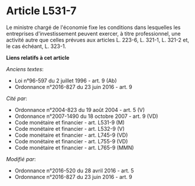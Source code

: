 # Article L531-7

Le ministre chargé de l'économie fixe les conditions dans lesquelles les entreprises d'investissement peuvent exercer, à
titre professionnel, une activité autre que celles prévues aux articles L. 223-6, L. 321-1, L. 321-2 et, le cas échéant, L.
323-1.

**Liens relatifs à cet article**

_Anciens textes_:

  - Loi n°96-597 du 2 juillet 1996 - art. 9 (Ab)
  - Ordonnance n°2016-827 du 23 juin 2016 - art. 9

_Cité par_:

  - Ordonnance n°2004-823 du 19 août 2004 - art. 5 (V)
  - Ordonnance n°2007-1490 du 18 octobre 2007 - art. 9 (VD)
  - Code monétaire et financier - art. L531-9 (M)
  - Code monétaire et financier - art. L532-9 (V)
  - Code monétaire et financier - art. L745-9 (VD)
  - Code monétaire et financier - art. L755-9 (VD)
  - Code monétaire et financier - art. L765-9 (MMN)

_Modifié par_:

  - Ordonnance n°2016-520 du 28 avril 2016 - art. 5
  - Ordonnance n°2016-827 du 23 juin 2016 - art. 9
